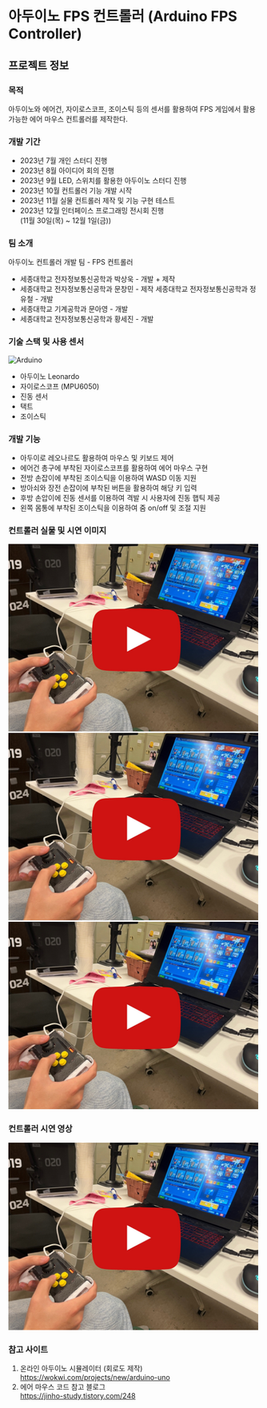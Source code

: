 # 아두이노 FPS 컨트롤러 (Arduino FPS Controller)

## 프로젝트 정보

### 목적 

아두이노와 에어건, 자이로스코프, 조이스틱 등의 센서를 활용하여 FPS 게임에서 활용 가능한 에어 마우스 컨트롤러를 제작한다.

### 개발 기간

<ul>
    <li> 2023년 7월 개인 스터디 진행
    <li> 2023년 8월 아이디어 회의 진행
    <li> 2023년 9월 LED, 스위치를 활용한 아두이노 스터디 진행
    <li> 2023년 10월 컨트롤러 기능 개발 시작
    <li> 2023년 11월 실물 컨트롤러 제작 및 기능 구현 테스트
    <li> 2023년 12월 인터페이스 프로그래밍 전시회 진행 
        <br>(11월 30일(목) ~ 12월 1일(금))
</ul>

### 팀 소개
아두이노 컨트롤러 개발 팀 - FPS 컨트롤러

<ul>
    <li> 세종대학교 전자정보통신공학과 박상욱 - 개발 + 제작
    <li> 세종대학교 전자정보통신공학과 문창민 - 제작
    <it> 세종대학교 전자정보통신공학과 정유철 - 개발
    <li> 세종대학교 기계공학과 문아영 - 개발
    <li> 세종대학교 전자정보통신공학과 황세진 - 개발
</ul>

### 기술 스택 및 사용 센서
![Arduino](https://img.shields.io/badge/-Arduino-00979D?style=for-the-badge&logo=Arduino&logoColor=white)

- 아두이노 Leonardo
- 자이로스코프 (MPU6050)
- 진동 센서
- 택트
- 조이스틱

### 개발 기능
- 아두이로 레오나르도 활용하여 마우스 및 키보드 제어
- 에어건 총구에 부착된 자이로스코프를 활용하여 에어 마우스 구현
- 전방 손잡이에 부착된 조이스틱을 이용하여 WASD 이동 지원
- 방아쇠와 장전 손잡이에 부착된 버튼을 활용하여 해당 키 입력
- 후방 손압이에 진동 센서를 이용하여 격발 시 사용자에 진동 햅틱 제공
- 왼쪽 몸통에 부착된 조이스틱을 이용하여 줌 on/off 및 조절 지원

### 컨트롤러 실물 및 시연 이미지
<img src = "https://github.com/Arduino-Controller/Switch-Controller/blob/main/images/youtube.jpg?raw=true" width=500>
<img src = "https://github.com/Arduino-Controller/Switch-Controller/blob/main/images/youtube.jpg?raw=true" width=500>
<img src = "https://github.com/Arduino-Controller/Switch-Controller/blob/main/images/youtube.jpg?raw=true" width=500>

### 컨트롤러 시연 영상
<a href="https://youtu.be/Cs2A7J0btR0">
    <img src = "https://github.com/Arduino-Controller/Switch-Controller/blob/main/images/youtube.jpg?raw=true" width=500>
</a>

### 참고 사이트
1. 온라인 아두이노 시뮬레이터 (회로도 제작)<br>
https://wokwi.com/projects/new/arduino-uno
2. 에어 마우스 코드 참고 블로그<br>
https://jinho-study.tistory.com/248
